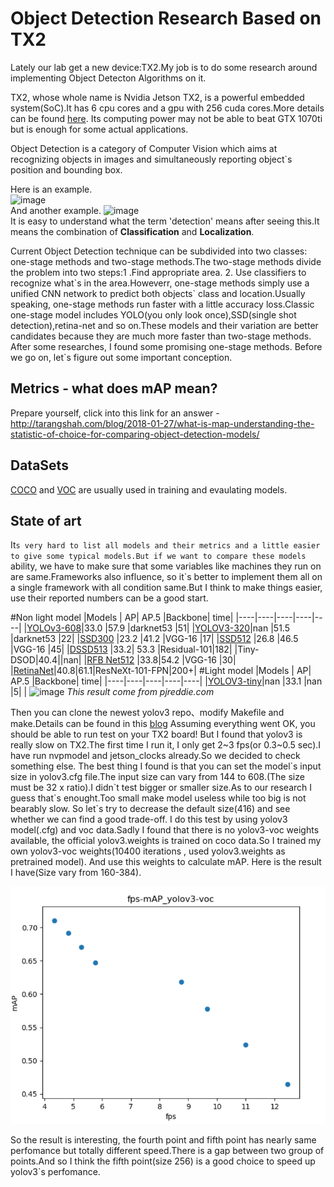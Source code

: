 # Object Detection Research Based on TX2
Lately our lab get a new device:TX2.My job is to do some research around implementing Object Detecton Algorithms on it. 

TX2, whose whole name is Nvidia Jetson TX2, is a powerful embedded system(SoC).It has 6 cpu cores and a gpu with 256 cuda cores.More details can be found [here](https://www.nvidia.com/zh-cn/autonomous-machines/embedded-systems-dev-kits-modules/).
Its computing power may not be able to beat GTX 1070ti but is enough for some actual applications.

Object Detection is a category of Computer Vision which aims at recognizing objects in images and simultaneously reporting object`s position and bounding box.

Here is an example.<br>
![image](https://ss3.bdstatic.com/70cFv8Sh_Q1YnxGkpoWK1HF6hhy/it/u=1233252412,2871820223&fm=26&gp=0.jpg)<br>
And another example.
![image](http://mmbiz.qpic.cn/mmbiz_png/iaTa8ut6HiawDhWYblXp7Uqo1KKTNzCzzRITWA48CsUGcnVUiayPmfGW00KF7ia6nXPguAYLVpicTYZ3EMOusgT5Y5w/640?wx_fmt=png&wxfrom=5&wx_lazy=1)<br>
It is easy to understand what the term 'detection' means after seeing  this.It means the combination of **Classification** and **Localization**.

Current Object Detection technique can be subdivided into two  classes: one-stage methods and two-stage methods.The two-stage methods divide the problem into two steps:1 .Find appropriate area. 2. Use classifiers to recognize what\`s in the area.Howeverr, one-stage methods simply use a unified CNN network to predict both objects\` class and location.Usually speaking, one-stage methods run faster with a little accuracy loss.Classic one-stage model includes YOLO(you only look once),SSD(single shot detection),retina-net and so on.These models and their variation are better candidates because they are much more faster than two-stage methods.
After some researches, I found some promising one-stage methods.
Before we go on, let`s figure out some important conception.
## Metrics - what does mAP mean? 
Prepare yourself, click into this link for an answer - http://tarangshah.com/blog/2018-01-27/what-is-map-understanding-the-statistic-of-choice-for-comparing-object-detection-models/
## DataSets
[COCO](http://cocodataset.org/) and [VOC](http://host.robots.ox.ac.uk:8080/leaderboard/main_bootstrap.php) are usually used in training and evaulating models.
## State of art
It`s very hard to list all models and their metrics and a little easier to give some typical models.But if we want to compare these models` ability, we have to make sure that some variables like machines they run on are same.Frameworks also influence, so it`s better to implement them all on a single framework with all condition same.But I think to make things easier, use their reported numbers can be a good start.

#Non light model
|Models | AP| AP.5 |Backbone| time|
|----|----|----|----|----|
|[YOLOv3-608](https://arxiv.org/abs/1804.02767)|33.0 |57.9 |darknet53   |51|
|[YOLOV3-320](https://arxiv.org/abs/1804.02767)|nan  |51.5 |darknet53   |22|
|[SSD300](https://arxiv.org/abs/1512.02325)    |23.2 |41.2 |VGG-16      |17|
|[SSD512](https://arxiv.org/abs/1512.02325)    |26.8 |46.5 |VGG-16      |45|
|[DSSD513](https://arxiv.org/abs/1701.06659)   |33.2| 53.3 |Residual-101|182|
|Tiny-DSOD|40.4||nan|
|[RFB Net512](https://arxiv.org/abs/1711.07767) |33.8|54.2 |VGG-16      |30|
|[RetinaNet](https://arxiv.org/pdf/1708.02002.pdf)|40.8|61.1|ResNeXt-101-FPN|200+|
#Light model
|Models | AP| AP.5 |Backbone| time|
|----|----|----|----|----|
|[YOLOV3-tiny](https://arxiv.org/abs/1804.02767)|nan |33.1 |nan         |5|
|
![image](https://pjreddie.com/media/image/map50blue.png)
*This result come from pjreddie.com*

Then you can clone the newest yolov3 repo、modify Makefile and make.Details can be found in this [blog](https://jkjung-avt.github.io/yolov3/)
Assuming everything went OK, you should be able to  run test on your TX2 board!
But I found that yolov3 is really slow on TX2.The first time I run it, I only get 2\~3 fps(or 0.3\~0.5 sec).I have run nvpmodel and jetson_clocks already.So we decided to check something else.
The best thing I found is that you can set the model\`s input size in yolov3.cfg file.The input size can vary from 144 to 608.(The size must be 32 x ratio).I didn\`t test bigger or smaller size.As to our research I guess that\`s enought.Too small make model useless while too big is not bearably slow.
So let\`s try to decrease the default size(416) and see whether we can find a good trade-off.
I do this test by using yolov3 model(.cfg) and voc data.Sadly I found that there is no yolov3-voc weights available, the official yolov3.weights is trained on coco data.So I trained my own yolov3-voc weights(10400 iterations , used yolov3.weights as pretrained model).
And use this weights to calculate mAP.
Here is the result I have(Size vary from 160-384).

![image](https://github.com/FelixCaae/ObjectDetection_BasedOnTx2/blob/master/fps_mAP.png)

So the result is interesting, the fourth point and fifth point has nearly same perfomance but totally different speed.There is a gap between two group of points.And so I think the fifth point(size 256) is a good choice to speed up yolov3`s perfomance.
